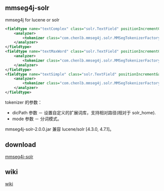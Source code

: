 ## mmseg4j-solr

mmseg4j for lucene or solr


```xml
<fieldtype name="textComplex" class="solr.TextField" positionIncrementGap="100">
	<analyzer>
		<tokenizer class="com.chenlb.mmseg4j.solr.MMSegTokenizerFactory" mode="complex" dicPath="dic"/>
	</analyzer>
</fieldtype>
<fieldtype name="textMaxWord" class="solr.TextField" positionIncrementGap="100">
	<analyzer>
		<tokenizer class="com.chenlb.mmseg4j.solr.MMSegTokenizerFactory" mode="max-word" />
	</analyzer>
</fieldtype>
<fieldtype name="textSimple" class="solr.TextField" positionIncrementGap="100">
	<analyzer>
		<tokenizer class="com.chenlb.mmseg4j.solr.MMSegTokenizerFactory" mode="simple" dicPath="n:/custom/path/to/my_dic" />
	</analyzer>
</fieldtype>
```

tokenizer 的参数：
 * dicPath 参数 － 设置自定义的扩展词库，支持相对路径(相对于 solr_home).
 * mode 参数 － 分词模式。
 
mmseg4j-solr-2.0.0.jar 兼容 lucene/solr [4.3.0, 4.7.1]。

## download

[mmseg4j-solr](http://pan.baidu.com/s/1dD7qMFf)

## wiki

[wiki](https://github.com/chenlb/mmseg4j-solr/wiki)